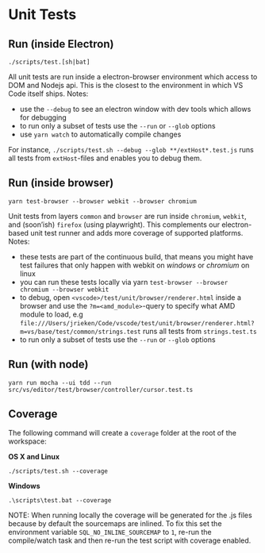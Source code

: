 # Unit Tests

## Run (inside Electron)

	./scripts/test.[sh|bat]

All unit tests are run inside a electron-browser environment which access to DOM and Nodejs api. This is the closest to the environment in which VS Code itself ships. Notes:

- use the `--debug` to see an electron window with dev tools which allows for debugging
- to run only a subset of tests use the `--run` or `--glob` options
- use `yarn watch` to automatically compile changes

For instance, `./scripts/test.sh --debug --glob **/extHost*.test.js` runs all tests from `extHost`-files and enables you to debug them.

## Run (inside browser)

	yarn test-browser --browser webkit --browser chromium

Unit tests from layers `common` and `browser` are run inside `chromium`, `webkit`, and (soon’ish) `firefox` (using playwright). This complements our electron-based unit test runner and adds more coverage of supported platforms. Notes:

- these tests are part of the continuous build, that means you might have test failures that only happen with webkit on _windows_ or _chromium_ on linux
- you can run these tests locally via yarn `test-browser --browser chromium --browser webkit`
- to debug, open  `<vscode>/test/unit/browser/renderer.html` inside a browser and use the `?m=<amd_module>`-query to specify what AMD module to load, e.g `file:///Users/jrieken/Code/vscode/test/unit/browser/renderer.html?m=vs/base/test/common/strings.test` runs all tests from `strings.test.ts`
- to run only a subset of tests use the `--run` or `--glob` options

## Run (with node)

	yarn run mocha --ui tdd --run src/vs/editor/test/browser/controller/cursor.test.ts


## Coverage

The following command will create a `coverage` folder at the root of the workspace:

**OS X and Linux**

	./scripts/test.sh --coverage

**Windows**

	.\scripts\test.bat --coverage

NOTE: When running locally the coverage will be generated for the .js files because by default the sourcemaps
are inlined. To fix this set the environment variable `SQL_NO_INLINE_SOURCEMAP` to `1`, re-run the
compile/watch task and then re-run the test script with coverage enabled.
